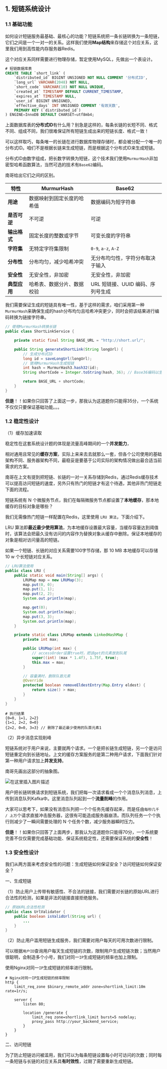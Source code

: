 ## 1. 短链系统设计

### 1.1 基础功能

如何设计短链服务最基础、最核心的功能？短链系统把一条长链转换为一条短链，它们之间是一个一对一的关系。这样我们使用**Map结构**来存储这个对应关系，这里我们用到高性能内存服务器Redis。

这个对应关系同样需要进行物理存储，暂定使用MySQL，先做出一个表设计。

```sql
# 短链数据库表
CREATE TABLE `short_link` (
    `distributed_id` BIGINT UNSIGNED NOT NULL COMMENT '分布式ID',
    `long_url` VARCHAR(2048) NOT NULL,
    `short_code` VARCHAR(10) NOT NULL UNIQUE,
    `created_at` TIMESTAMP DEFAULT CURRENT_TIMESTAMP,
    `expires_at` TIMESTAMP NULL,
    `user_id` BIGINT UNSIGNED,
    `effective_days` INT UNSIGNED COMMENT '有效天数',
    PRIMARY KEY (`distributed_id`)
) ENGINE=InnoDB DEFAULT CHARSET=utf8mb4;
```

上面数据库表的**分布式ID**有什么用？别急是这样的，每条长链的长短不同、格式不同、组成不同，我们很难保证所有短链生成出来的短链长度、格式一致！

可以这样取巧，每条唯一的长链在进行数据库物理存储时，都会被分配一个唯一的分布式ID。咱们不是根据长链来生成短链，而是根据这个分布式ID来生成短链。

分布式ID由数字组成，把长数字转换为短链，这个技术我们使用`MurmurHash`非加密型哈希函数算法，当然可选的技术有`Base62`编码。

南哥给出它们之间的区别。

| 特性         | MurmurHash                 | Base62                            |
| ------------ | -------------------------- | --------------------------------- |
| **用途**     | 数据映射到固定长度的哈希值 | 数据编码为短字符串                |
| **是否可逆** | 不可逆                     | 可逆                              |
| **输出格式** | 固定长度的整数或字节       | 可变长度的字符串                  |
| **字符集**   | 无特定字符集限制           | `0-9`, `a-z`, `A-Z`               |
| **分布性**   | 分布均匀，减少哈希冲突     | 无分布均匀性，字符分布取决于输入  |
| **安全性**   | 无安全性，非加密           | 无安全性，非加密                  |
| **典型应用** | 哈希表、数据分片、数据校验 | URL 短链接、UUID 编码、序列号生成 |

我们需要保证生成的短链具有唯一性，基于这样的需求，咱们采用第一种`MurmurHash`来确保生成的hash分布均匀且哈希冲突更少，同时会把该结果进行编码转换为链接字符串。

```java
// 使用MurmurHash转换长链
public class ShortLinkService {

    private static final String BASE_URL = "http://short.url/";

    public String generateShortLink(String longUrl) {
        // 生成分布式ID
        long id = saveLongUrl(longUrl);
        // 使用MurmurHash生成短链
        int hash = MurmurHash3.hash32(id);
        String shortCode = Integer.toString(hash, 36); // Base36编码以生成短链

        return BASE_URL + shortCode;
    }
}
```

**但是**！！如果你只回答了上面这一步，那我认为这道题你只能得35分，一个系统不仅仅只要保证基础功能。。。

### 1.2 稳定性设计

（1）缓存加速读取

稳定性在这套系统设计题的体现是流量高峰期间的一个**并发能力**，

相对通用且常见的**缓存方案**，实际上来来去去就那么一套，但各个公司使用的基础架构不同、服务器架构不同，最稳妥是要基于公司实际的架构情况做出最合适当前需求的方案。

南哥在上文有提到把短链、长链的一对一关系存储到Redis，通过Redis缓存技术可以提高访问短链的速度，另外只有热门的短链才有这个待遇，其他非热门短链走下面的流程。

短链系统有 N 个微服务节点，我们在每隔微服务节点都设置了**本地缓存**，那本地缓存的目标对象是哪些？

我们无需像热门短链一样配置在Redis，这里使用 `LRU 算法`，下面介绍下。

LRU 算法即**最近最少使用算法**，为本地缓存设置最大容量，当缓存容量达到阈值时，该算法会把最久没有访问的内容作为替换对象从缓存中删除。保证本地缓存的对象是相对访问量高的短链。

如果一个短链、长链的对应关系需要100字节存储，那 10 MB 本地缓存可以存储 10 w 个长短链对应关系。

```java
// LRU算法使用
public class LRU {
    public static void main(String[] args) {
        LRUMap map = new LRUMap(3);
        map.put(0, 0);
        map.put(1, 1);
        map.put(2, 2);
        System.out.println(map);

        map.get(0);
        System.out.println(map);
        map.put(3, 3);
        System.out.println(map);
    }

    private static class LRUMap extends LinkedHashMap {
        private int max;

        public LRUMap(int max) {
            // accessOrder设置true时，把该get的元素放到队尾
            super((int) (max * 1.4f), 1.75f, true);
            this.max = max;
        }

        // 容量满时，删除队首元素
        @Override
        protected boolean removeEldestEntry(Map.Entry eldest) {
            return size() > max;
        }
    }
}
```

```shell
# 执行结果
{0=0, 1=1, 2=2}
{1=1, 2=2, 0=0}
{2=2, 0=0, 3=3} // 删除了最近最少使用的队首元素1
```

（2）异步消息实现削峰

短链系统对于用户来说，主要就两个请求。一个是把长链生成短链，另一个是访问短链重定向到长链地址。上文的缓存方案服务的是第二种用户请求，下面我们针对第一种用户请求加上**并发支持**。

南哥先画出这部分的抽象图。

![在这里插入图片描述](https://i-blog.csdnimg.cn/direct/7bf4a0253dc14aec84d8489016478014.png#pic_center)


用户把长链转换请求到短链系统，我们把每一次请求看成一个个消息队列消息，上传到消息队列Kafka中。这里消息队列起到一个**流量削峰**的作用。

大家可以思考下，如果没有消息队列把一个个任务先缓存起来，而是任由`每秒几千 / 上万`个请求直接冲击服务器，这很有可能造成服务器崩溃。而队列任务一个个执行则减少了一瞬间需要处理的 N 个任务个数，减少服务器瞬时压力。

**但是**！！如果你只回答了上面两步，那我认为这道题你只能得70分，一个系统要完善不仅仅需要完成基础功能、保证系统稳定性，还需要保证系统的**安全性**！

### 1.3 安全性设计

我们从两方面来考虑安全性的问题：生成短链如何保证安全？访问短链如何保证安全？

一、生成短链

（1）防止用户上传带有敏感性、不合法的链接，我们需要对长链的原始URL进行合法性的检测，如果是非法的链接直接拒绝服务。

```java
// 原始URL合法性检测
public class UrlValidator {
    public boolean isValidUrl(String url) {
        ...
    }
}
```

（2）防止用户滥用短链生成服务，我们需要对用户每天的可用次数进行限制。

可以根据`用户ID`查询用户每天生成短链的次数，限制用户生成短链次数；当然用户很聪明，会制造多个小号，我们对同一`IP`生成短链的频率也加上限制。

使用Nginx对同一`IP`生成短链的频率进行限制。

```shell
# Nginx对同一IP生成短链的频率限制
http {
    limit_req_zone $binary_remote_addr zone=shortlink_limit:10m rate=1r/s;

    server {
        listen 80;

        location /generate {
            limit_req zone=shortlink_limit burst=5 nodelay;
            proxy_pass http://your_backend_service;
        }
    }
}
```

二、访问短链

为了防止短链访问被滥用，我们可以为每条短链设置每小时可访问的次数；同时每一条短链与长链的对应关系具**有时效性**，过期了需要重新生成短链。